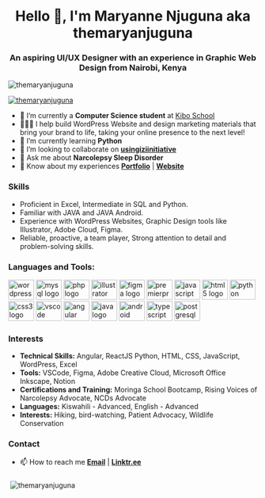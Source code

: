 <h1 align="center">Hello 👋, I'm Maryanne Njuguna aka themaryanjuguna</h1>
<h3 align="center">An aspiring UI/UX Designer with an experience in Graphic Web Design from Nairobi, Kenya</h3>

<p align="left"> <img src="https://komarev.com/ghpvc/?username=themaryanjuguna&label=Profile%20views&color=0e75b6&style=flat" alt="themaryanjuguna" /> </p>

<p align="left"> <a href="https://twitter.com/themaryanjuguna" target="blank"><img src="https://img.shields.io/twitter/follow/themaryanjuguna?logo=twitter&style=for-the-badge" alt="themaryanjuguna" /></a> </p>

- 🔭 I’m currently a **Computer Science student** at [ Kibo School](https://kibo.school/)
- 👩🏾‍💻 I help build WordPress Website and design marketing materials that bring your brand to life, taking your online presence to the next level!
- 🌱 I’m currently learning **Python**
- 💞️ I’m looking to collaborate on **[usingiziinitiative](https://themaryanjuguna.github.io/usingiziinitiative/)**
- 💬 Ask me about **Narcolepsy Sleep Disorder**
- 🎨 Know about my experiences **[Portfolio](https://themaryanjuguna.github.io/portfolio/)** | **[Website](http://maryannenjuguna.co.ke/)**

### Skills
* Proficient in Excel, Intermediate in SQL and Python.
* Familiar with JAVA and JAVA Android.
* Experience with WordPress Websites, Graphic Design tools like Illustrator, Adobe Cloud, Figma. 
* Reliable, proactive, a team player, Strong attention to detail and problem-solving skills.

###
<h3 align="left">Languages and Tools:</h3>
<div align="left">
  <img src="https://cdn.jsdelivr.net/gh/devicons/devicon/icons/wordpress/wordpress-original.svg" height="40" width="52" alt="wordpress logo"/>
  <img src="https://cdn.jsdelivr.net/gh/devicons/devicon/icons/mysql/mysql-original-wordmark.svg" height="40" width="52" alt="mysql logo"/> 
  <img src="https://cdn.jsdelivr.net/gh/devicons/devicon/icons/php/php-original.svg" height="40" width="52" alt="php logo"/>
  <img src="https://cdn.jsdelivr.net/gh/devicons/devicon/icons/illustrator/illustrator-line.svg" height="40" width="52" alt="illustrator logo"/> 
  <img src="https://cdn.jsdelivr.net/gh/devicons/devicon/icons/figma/figma-original.svg" height="40" width="52" alt="figma logo"/> 
  <img src="https://cdn.jsdelivr.net/gh/devicons/devicon/icons/premierepro/premierepro-original.svg" height="40" width="52" alt="premierpro logo"/> 
  <img src="https://cdn.jsdelivr.net/gh/devicons/devicon/icons/javascript/javascript-original.svg" height="40" width="52" alt="javascript logo"  />
  <img src="https://cdn.jsdelivr.net/gh/devicons/devicon/icons/html5/html5-original.svg" height="40" width="52" alt="html5 logo"  />
  <img src="https://cdn.jsdelivr.net/gh/devicons/devicon/icons/python/python-original.svg" height="40" width="52" alt="python logo"  />
  <img src="https://cdn.jsdelivr.net/gh/devicons/devicon/icons/css3/css3-original.svg" height="40" width="52" alt="css3 logo"  />
  <img src="https://cdn.jsdelivr.net/gh/devicons/devicon/icons/vscode/vscode-original.svg" height="40" width="52" alt="vscode logo"  />
  <img src="https://cdn.jsdelivr.net/gh/devicons/devicon/icons/angularjs/angularjs-original.svg" height="40" width="52" alt="angular logo"/> 
  <img src="https://cdn.jsdelivr.net/gh/devicons/devicon/icons/java/java-original-wordmark.svg" height="40" width="52" alt="java logo"/>
  <img src="https://cdn.jsdelivr.net/gh/devicons/devicon/icons/android/android-original-wordmark.svg" height="40" width="52" alt="android logo"/>
  <img src="https://cdn.jsdelivr.net/gh/devicons/devicon/icons/typescript/typescript-original.svg" height="40" width="52" alt="typescript logo"/> 
  <img src="https://cdn.jsdelivr.net/gh/devicons/devicon/icons/postgresql/postgresql-original-wordmark.svg" height="40" width="52" alt="postgresql logo"/> 
</div>

###

### Interests
* **Technical Skills:** Angular, ReactJS Python, HTML, CSS, JavaScript, WordPress, Excel
* **Tools:** VSCode, Figma, Adobe Creative Cloud, Microsoft Office Inkscape, Notion
* **Certifications and Training:** Moringa School Bootcamp, Rising Voices of Narcolepsy Advocate, NCDs Advocate
* **Languages:** Kiswahili - Advanced, English - Advanced
* **Interests:**  Hiking, bird-watching, Patient Advocacy, Wildlife Conservation



### Contact
- 📫 How to reach me **[Email](themaryanjuguna@gmail.com)** | **[ Linktr.ee](https://linktr.ee/themaryanjuguna)**

###
<p>&nbsp;<img align="center" src="https://github-readme-stats.vercel.app/api?username=themaryanjuguna&show_icons=true&locale=en" alt="themaryanjuguna" /></p>


<!---
themaryanjuguna/themaryanjuguna is a ✨ special ✨ repository because its `README.md` (this file) appears on your GitHub profile.
You can click the Preview link to take a look at your changes.
--->
